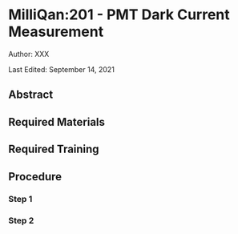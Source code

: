 # MilliQan:201 - PMT Dark Current Measurement

Author: XXX

Last Edited: September 14, 2021

## Abstract

## Required Materials

## Required Training

## Procedure

### Step 1

### Step 2

